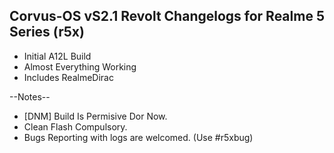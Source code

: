 ## Corvus-OS vS2.1 Revolt Changelogs for Realme 5 Series (r5x)

- Initial A12L Build 
- Almost Everything Working
- Includes RealmeDirac

--Notes--
- [DNM] Build Is Permisive Dor Now.
- Clean Flash Compulsory.
- Bugs Reporting with logs are welcomed. (Use #r5xbug)
